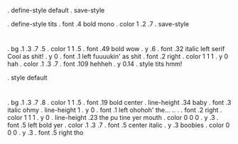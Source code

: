 . define-style default
. save-style

. define-style tits
. font .4 bold mono
. color 1 .2 .7
. save-style

#
. bg .1 .3 .7 .5
. color 1 1 .5
. font .49 bold
wow
. y .6
. font .32 italic left serif
Cool as shit!
. y 0
. font .1 left
fuuuukin'
as shit
. font .2 right
. color 1 1 1
. y 0
hah
. color .1 .3 .7
. font .109
hehheh
. y 0.14
. style tits
hmm!


. style default
#
. bg .1 .3 .7 .8
. color 1 1 .5
. font .19 bold center
. line-height .34
baby
. font .3 italic
ohmy
. line-height 1
. y 0
. font .1 left
ohohoh'
the... .. .
. font .2 right
. color 1 1 1
. y 0
. line-height .23
the
pu
tine
yer 
mouth
. color 0 0 0
. y .3
. font .5 left bold
yer
. color .1 .3 .7
. font .5 center italic
. y .3
boobies
. color 0 0 0
. y .3
. font .5 right
tho

